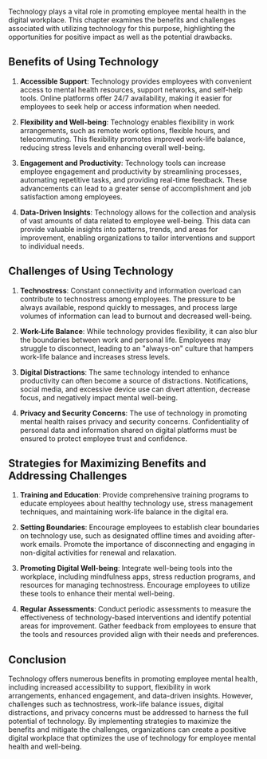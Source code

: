 
Technology plays a vital role in promoting employee mental health in the digital workplace. This chapter examines the benefits and challenges associated with utilizing technology for this purpose, highlighting the opportunities for positive impact as well as the potential drawbacks.

Benefits of Using Technology
----------------------------

1. **Accessible Support**: Technology provides employees with convenient access to mental health resources, support networks, and self-help tools. Online platforms offer 24/7 availability, making it easier for employees to seek help or access information when needed.

2. **Flexibility and Well-being**: Technology enables flexibility in work arrangements, such as remote work options, flexible hours, and telecommuting. This flexibility promotes improved work-life balance, reducing stress levels and enhancing overall well-being.

3. **Engagement and Productivity**: Technology tools can increase employee engagement and productivity by streamlining processes, automating repetitive tasks, and providing real-time feedback. These advancements can lead to a greater sense of accomplishment and job satisfaction among employees.

4. **Data-Driven Insights**: Technology allows for the collection and analysis of vast amounts of data related to employee well-being. This data can provide valuable insights into patterns, trends, and areas for improvement, enabling organizations to tailor interventions and support to individual needs.

Challenges of Using Technology
------------------------------

1. **Technostress**: Constant connectivity and information overload can contribute to technostress among employees. The pressure to be always available, respond quickly to messages, and process large volumes of information can lead to burnout and decreased well-being.

2. **Work-Life Balance**: While technology provides flexibility, it can also blur the boundaries between work and personal life. Employees may struggle to disconnect, leading to an "always-on" culture that hampers work-life balance and increases stress levels.

3. **Digital Distractions**: The same technology intended to enhance productivity can often become a source of distractions. Notifications, social media, and excessive device use can divert attention, decrease focus, and negatively impact mental well-being.

4. **Privacy and Security Concerns**: The use of technology in promoting mental health raises privacy and security concerns. Confidentiality of personal data and information shared on digital platforms must be ensured to protect employee trust and confidence.

Strategies for Maximizing Benefits and Addressing Challenges
------------------------------------------------------------

1. **Training and Education**: Provide comprehensive training programs to educate employees about healthy technology use, stress management techniques, and maintaining work-life balance in the digital era.

2. **Setting Boundaries**: Encourage employees to establish clear boundaries on technology use, such as designated offline times and avoiding after-work emails. Promote the importance of disconnecting and engaging in non-digital activities for renewal and relaxation.

3. **Promoting Digital Well-being**: Integrate well-being tools into the workplace, including mindfulness apps, stress reduction programs, and resources for managing technostress. Encourage employees to utilize these tools to enhance their mental well-being.

4. **Regular Assessments**: Conduct periodic assessments to measure the effectiveness of technology-based interventions and identify potential areas for improvement. Gather feedback from employees to ensure that the tools and resources provided align with their needs and preferences.

Conclusion
----------

Technology offers numerous benefits in promoting employee mental health, including increased accessibility to support, flexibility in work arrangements, enhanced engagement, and data-driven insights. However, challenges such as technostress, work-life balance issues, digital distractions, and privacy concerns must be addressed to harness the full potential of technology. By implementing strategies to maximize the benefits and mitigate the challenges, organizations can create a positive digital workplace that optimizes the use of technology for employee mental health and well-being.
